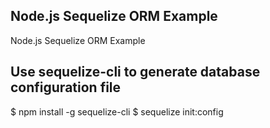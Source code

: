 ## Node.js Sequelize ORM Example

Node.js Sequelize ORM Example

## Use sequelize-cli to generate database configuration file

$ npm install -g sequelize-cli
$ sequelize init:config
